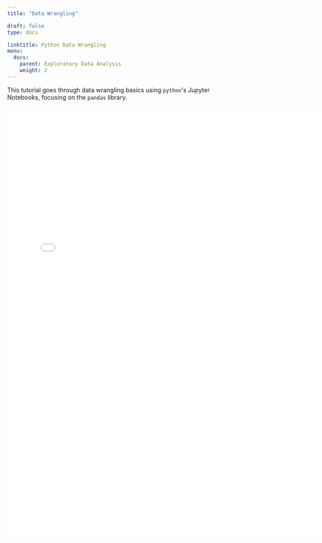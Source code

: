 ```yaml
---
title: "Data Wrangling"

draft: false
type: docs

linktitle: Python Data Wrangling
menu:
  docs:
    parent: Exploratory Data Analysis
    weight: 2
---
```




This tutorial goes through data wrangling basics using `python`'s Jupyter Notebooks, focusing on the `pandas` library.

 <iframe
       src="../pandas.html"
       width="150%"
       height="1000px"
       style="border:none;">
 </iframe>

